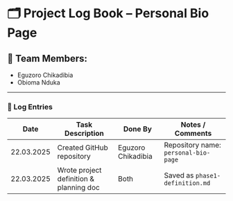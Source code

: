 # 🗂️ Project Log Book – Personal Bio Page

## 👥 Team Members:
- Eguzoro Chikadibia
- Obioma Nduka

---

### 📝 Log Entries

| Date       | Task Description                        | Done By              | Notes / Comments                            |
|------------|------------------------------------------|----------------------|---------------------------------------------|
| 22.03.2025 | Created GitHub repository                | Eguzoro Chikadibia   | Repository name: `personal-bio-page`        |
| 22.03.2025 | Wrote project definition & planning doc  | Both                 | Saved as `phase1-definition.md`             |
